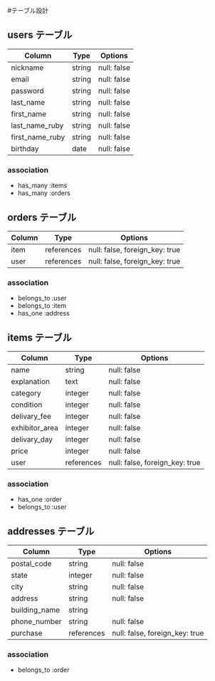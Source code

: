 #テーブル設計

## users テーブル

| Column          | Type   | Options     |
| --------------- | ------ | ----------- |
| nickname        | string | null: false |
| email           | string | null: false |
| password        | string | null: false |
| last_name       | string | null: false |
| first_name      | string | null: false |
| last_name_ruby  | string | null: false |
| first_name_ruby | string | null: false |
| birthday        | date   | null: false |

### association
- has_many :items
- has_many :orders

## orders テーブル
| Column | Type        | Options                        |
| ------ | ----------- | ------------------------------ |
| item   | references  | null: false, foreign_key: true |
| user   | references  | null: false, foreign_key: true |

### association
- belongs_to :user
- belongs_to :item
- has_one :address

## items テーブル
| Column         | Type       | Options                        |
| -------------- | ---------- | ------------------------------ |
| name           | string     | null: false                    |
| explanation    | text       | null: false                    |
| category       | integer    | null: false                    |
| condition      | integer    | null: false                    |
| delivary_fee   | integer    | null: false                    |
| exhibitor_area | integer    | null: false                    |
| delivary_day   | integer    | null: false                    |
| price          | integer    | null: false                    |
| user           | references | null: false, foreign_key: true |

### association
- has_one :order
- belongs_to :user


## addresses テーブル
| Column        | Type       | Options                        |
| ------------- | -----------| ------------------------------ |
| postal_code   | string     | null: false                    |
| state         | integer    | null: false                    |
| city          | string     | null: false                    |
| address       | string     | null: false                    |
| building_name | string     |                                |
| phone_number  | string     | null: false                    |
| purchase      | references | null: false, foreign_key: true |

### association
- belongs_to :order